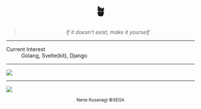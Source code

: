 <h1 align="center">
  🪴
</h1>
<blockquote align="center"><em>If it doesn't exist, make it yourself</em></blockquote>
<hr>
<dl>
  <dt>Current Interest</dt>
  <dd>Golang, Svelte(kit), Django</dd>
</dl>
<hr>
<img src="https://grs.hoshiiro.vercel.app/api/top-langs?username=hoshiiro&theme=vue-dark&hide_progress=true&langs_count=6&hide_border=true&card_width=420">
<!--START_SECTION:waka-->
<!--END_SECTION:waka-->
<hr>
<img src="https://shiro.ttm.sh/nene.webp">
<p align="center"><sup>Nene Kusanagi ©SEGA</sup></p>
